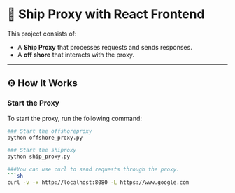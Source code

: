 # 🚢 Ship Proxy with React Frontend


This project consists of:
- A **Ship Proxy** that processes requests and sends responses.
- A **off shore** that interacts with the proxy.

---

## ⚙️ How It Works

###  Start the Proxy
To start the proxy, run the following command:
```bash
### Start the offshoreproxy
python offshore_proxy.py

### Start the shiproxy
python ship_proxy.py

###You can use curl to send requests through the proxy.
```sh
curl -v -x http://localhost:8080 -L https://www.google.com


